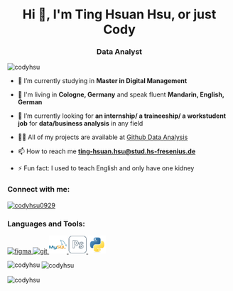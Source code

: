 <h1 align="center">Hi 👋, I'm Ting Hsuan Hsu, or just Cody</h1>
<h3 align="center">Data Analyst</h3>

<p align="left"> <img src="https://komarev.com/ghpvc/?username=codyhsu&label=Profile%20views&color=0e75b6&style=flat" alt="codyhsu" /> </p>

- 🔭 I’m currently studying in **Master in Digital Management**

- 🎤 I'm living in **Cologne, Germany** and speak fluent **Mandarin, English, German**

- 🌱 I’m currently looking for **an internship/ a traineeship/ a workstudent job** for **data/business analysis** in any field

- 👨‍💻 All of my projects are available at [Github Data Analysis](https://github.com/codyhsu/data_analysis)

- 📫 How to reach me **ting-hsuan.hsu@stud.hs-fresenius.de**

- ⚡ Fun fact: I used to teach English and only have one kidney

<h3 align="left">Connect with me:</h3>
<p align="left">
<a href="https://linkedin.com/in/codyhsu0929" target="blank"><img align="center" src="https://raw.githubusercontent.com/rahuldkjain/github-profile-readme-generator/master/src/images/icons/Social/linked-in-alt.svg" alt="codyhsu0929" height="30" width="40" /></a>
</p>

<h3 align="left">Languages and Tools:</h3>
<p align="left"> <a href="https://www.figma.com/" target="_blank" rel="noreferrer"> <img src="https://www.vectorlogo.zone/logos/figma/figma-icon.svg" alt="figma" width="40" height="40"/> </a> <a href="https://git-scm.com/" target="_blank" rel="noreferrer"> <img src="https://www.vectorlogo.zone/logos/git-scm/git-scm-icon.svg" alt="git" width="40" height="40"/> </a> <a href="https://www.mysql.com/" target="_blank" rel="noreferrer"> <img src="https://raw.githubusercontent.com/devicons/devicon/master/icons/mysql/mysql-original-wordmark.svg" alt="mysql" width="40" height="40"/> </a> <a href="https://www.photoshop.com/en" target="_blank" rel="noreferrer"> <img src="https://raw.githubusercontent.com/devicons/devicon/master/icons/photoshop/photoshop-line.svg" alt="photoshop" width="40" height="40"/> </a> <a href="https://www.python.org" target="_blank" rel="noreferrer"> <img src="https://raw.githubusercontent.com/devicons/devicon/master/icons/python/python-original.svg" alt="python" width="40" height="40"/> </a> </p>

<p><img align="left" src="https://github-readme-stats.vercel.app/api/top-langs?username=codyhsu&show_icons=true&locale=en&layout=compact" alt="codyhsu" /></p>

<p>&nbsp;<img align="center" src="https://github-readme-stats.vercel.app/api?username=codyhsu&show_icons=true&locale=en" alt="codyhsu" /></p>

<p><img align="center" src="https://github-readme-streak-stats.herokuapp.com/?user=codyhsu&" alt="codyhsu" /></p>
